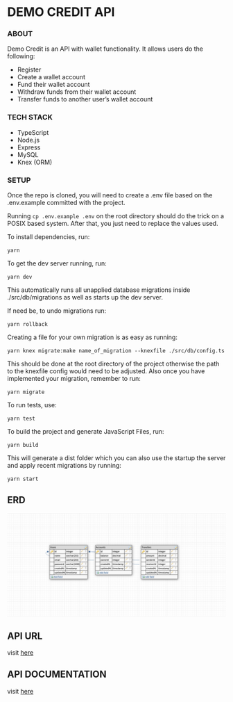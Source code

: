 # DEMO CREDIT API

### ABOUT
Demo Credit is an API with wallet functionality. It allows users do the following:

* Register
* Create a wallet account
* Fund their wallet account
* Withdraw funds from their wallet account
* Transfer funds to another user’s wallet account

### TECH STACK

* TypeScript
* Node.js
* Express
* MySQL
* Knex (ORM)

### SETUP
Once the repo is cloned, you will need to create a .env file based on the .env.example committed with the project.

Running ``cp .env.example .env`` on the root directory should do the trick on a POSIX based system. After that, you just need to replace the values used.

To install dependencies, run:
```
yarn
```

To get the dev server running, run:
```
yarn dev
```
This automatically runs all unapplied database migrations inside ./src/db/migrations as well as starts up the dev server.

If need be, to undo migrations run:
```
yarn rollback
```

Creating a file for your own migration is as easy as running:
```
yarn knex migrate:make name_of_migration --knexfile ./src/db/config.ts
```

This should be done at the root directory of the project otherwise the path to the knexfile config would need to be adjusted. Also once you have implemented your migration, remember to run:
```
yarn migrate
```

To run tests, use:

```
yarn test
```

To build the project and generate JavaScript Files, run:

```
yarn build
```

This will generate a dist folder which you can also use the startup the server and apply recent migrations by running:

```
yarn start
```

## ERD

![Diagram](./demo_credit_erd.png)

## API URL

visit [here](https://caleb-oneyemi-lendsqr-be-test-hspxj.ondigitalocean.app/)

## API DOCUMENTATION

visit [here](https://documenter.getpostman.com/view/19108910/2s83zjsiiQ)

